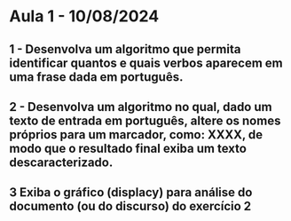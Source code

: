# Aula 1 - 10/08/2024

## 1 - Desenvolva um algoritmo que permita identificar quantos e quais verbos aparecem em uma frase dada em português.


## 2 - Desenvolva um algoritmo no qual, dado um texto de entrada em português, altere os nomes próprios para um marcador, como: XXXX, de modo que o resultado final exiba um texto descaracterizado.


## 3 Exiba o gráfico (displacy) para análise do documento (ou do discurso) do exercício 2